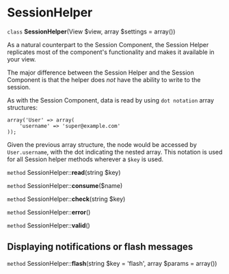 # SessionHelper

`class` **SessionHelper**(View $view, array $settings = array())

As a natural counterpart to the Session Component, the Session
Helper replicates most of the component's functionality and makes it
available in your view.

The major difference between the Session Helper and the Session
Component is that the helper does *not* have the ability to write
to the session.

As with the Session Component, data is read by using
`dot notation` array structures:

    array('User' => array(
        'username' => 'super@example.com'
    ));

Given the previous array structure, the node would be accessed by
`User.username`, with the dot indicating the nested array. This
notation is used for all Session helper methods wherever a `$key` is
used.

`method` SessionHelper::**read**(string $key)

`method` SessionHelper::**consume**($name)

`method` SessionHelper::**check**(string $key)

`method` SessionHelper::**error**()

`method` SessionHelper::**valid**()

## Displaying notifications or flash messages

`method` SessionHelper::**flash**(string $key = 'flash', array $params = array())
